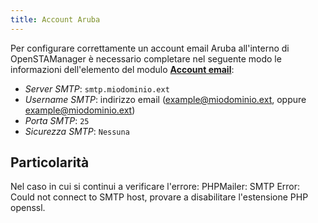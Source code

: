 ```yaml
---
title: Account Aruba
---
```


Per configurare correttamente un account email Aruba all'interno di OpenSTAManager è necessario completare nel seguente modo le informazioni dell'elemento del modulo [**Account email**](account.md):
 - *Server SMTP*: `smtp.miodominio.ext`
 - *Username SMTP*: indirizzo email (example@miodominio.ext, oppure example@miodominio.ext)
 - *Porta SMTP*: `25`
 - *Sicurezza SMTP*: `Nessuna`
 
 
 
## Particolarità

Nel caso in cui si continui a verificare l'errore: PHPMailer: SMTP Error: Could not connect to SMTP host, provare a disabilitare l'estensione PHP openssl.
